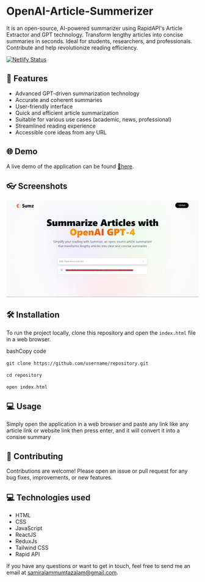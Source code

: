 # OpenAI-Article-Summerizer
It is an open-source, AI-powered summarizer using RapidAPI's Article Extractor and GPT technology. Transform lengthy articles into concise summaries in seconds. Ideal for students, researchers, and professionals. Contribute and help revolutionize reading efficiency.

[![Netlify Status](https://api.netlify.com/api/v1/badges/17c3e747-920e-4dd9-a8f9-d12a7af3c9d6/deploy-status)](https://app.netlify.com/sites/glittery-gelato-eedbcd/deploys)

## 🚀 Features

- Advanced GPT-driven summarization technology
- Accurate and coherent summaries
- User-friendly interface
- Quick and efficient article summarization
- Suitable for various use cases (academic, news, professional)
- Streamlined reading experience
- Accessible core ideas from any URL

## 🌐 Demo

A live demo of the application can be found [🚀here](https://glittery-gelato-eedbcd.netlify.app/).

## 👓 Screenshots

![Screenshot of the app](/image.png)

## 🛠️ Installation

To run the project locally, clone this repository and open the `index.html` file in a web browser.

bashCopy code

`git clone https://github.com/username/repository.git`

`cd repository`

`open index.html` 

## 💻 Usage

Simply open the application in a web browser and paste any link like any article link or website link then press enter, and it will convert it into a consise summary

## 🤝 Contributing

Contributions are welcome! Please open an issue or pull request for any bug fixes, improvements, or new features.

## 💻 Technologies used

-   HTML
-   CSS
-   JavaScript
-   ReactJS
-   ReduxJs
-   Tailwind CSS
-   Rapid API

If you have any questions or want to get in touch, feel free to send me an email at samiralammumtazalam@gmail.com.
